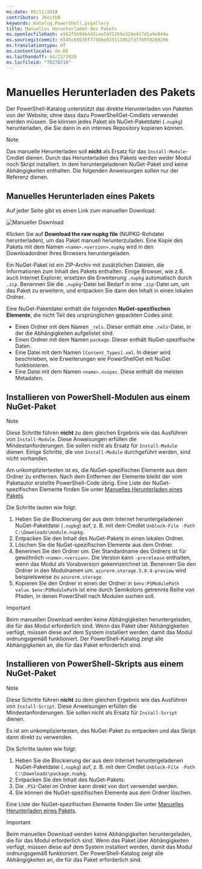 ```yaml
---
ms.date: 09/11/2018
contributor: JKeithB
keywords: Katalog,PowerShell,psgallery
title: Manuelles Herunterladen des Pakets
ms.openlocfilehash: e562f5b94b4d2caa7d31269a324e417d1a9e844a
ms.sourcegitcommit: 6545c60578f7745be015111052fd7769f8289296
ms.translationtype: HT
ms.contentlocale: de-DE
ms.lasthandoff: 04/22/2020
ms.locfileid: "78278710"
---
```

# <a name="manual-package-download"></a>Manuelles Herunterladen des Pakets

Der PowerShell-Katalog unterstützt das direkte Herunterladen von Paketen von der Website, ohne dass dazu PowerShellGet-Cmdlets verwendet werden müssen. Sie können jedes Paket als NuGet-Paketdatei (`.nupkg`) herunterladen, die Sie dann in ein internes Repository kopieren können.

> [!NOTE]
> Das manuelle Herunterladen soll **nicht** als Ersatz für das `Install-Module`-Cmdlet dienen.
> Durch das Herunterladen des Pakets werden weder Modul noch Skript installiert. In dem heruntergeladenen NuGet-Paket sind keine Abhängigkeiten enthalten. Die folgenden Anweisungen sollen nur der Referenz dienen.

## <a name="using-manual-download-to-acquire-a-package"></a>Manuelles Herunterladen eines Pakets

Auf jeder Seite gibt es einen Link zum manuellen Download:

![Manueller Download](media/manual-download/packagedisplaypagewithpseditions.png)

Klicken Sie auf **Download the raw nupkg file** (NUPKG-Rohdatei herunterladen), um das Paket manuell herunterzuladen. Eine Kopie des Pakets mit dem Namen `<name>.<version>.nupkg` wird in den Downloadordner Ihres Browsers heruntergeladen.

Ein NuGet-Paket ist ein ZIP-Archiv mit zusätzlichen Dateien, die Informationen zum Inhalt des Pakets enthalten. Einige Browser, wie z.B. auch Internet Explorer, ersetzen die Erweiterung `.nupkg` automatisch durch `.zip`. Benennen Sie die `.nupkg`-Datei bei Bedarf in eine `.zip`-Datei um, um das Paket zu erweitern, und entpacken Sie dann den Inhalt in einen lokalen Ordner.

Eine NuGet-Paketdatei enthält die folgenden **NuGet-spezifischen Elemente**, die nicht Teil des ursprünglichen gepackten Codes sind:

- Einen Ordner mit dem Namen `_rels`. Dieser enthält eine `.rels`-Datei, in der die Abhängigkeiten aufgelistet sind.
- Einen Ordner mit dem Namen `package`. Dieser enthält NuGet-spezifische Daten.
- Eine Datei mit dem Namen `[Content_Types].xml`. In dieser wird beschrieben, wie Erweiterungen wie PowerShellGet mit NuGet funktionieren.
- Eine Datei mit dem Namen `<name>.nuspec`. Diese enthält die meisten Metadaten.

## <a name="installing-powershell-modules-from-a-nuget-package"></a>Installieren von PowerShell-Modulen aus einem NuGet-Paket

> [!NOTE]
> Diese Schritte führen **nicht** zu dem gleichen Ergebnis wie das Ausführen von `Install-Module`. Diese Anweisungen erfüllen die Mindestanforderungen. Sie sollen nicht als Ersatz für `Install-Module` dienen.
> Einige Schritte, die von `Install-Module` durchgeführt werden, sind nicht vorhanden.

Am unkompliziertesten ist es, die NuGet-spezifischen Elemente aus dem Ordner zu entfernen. Nach dem Entfernen der Elemente bleibt der vom Paketautor erstellte PowerShell-Code übrig.
Eine Liste der NuGet-spezifischen Elemente finden Sie unter [Manuelles Herunterladen eines Pakets](#using-manual-download-to-acquire-a-package).

Die Schritte lauten wie folgt:

1. Heben Sie die Blockierung der aus dem Internet heruntergeladenen NuGet-Paketdatei (`.nupkg`) auf, z. B. mit dem Cmdlet `Unblock-File -Path C:\Downloads\module.nupkg`.
2. Entpacken Sie den Inhalt des NuGet-Pakets in einen lokalen Ordner.
2. Löschen Sie die NuGet-spezifischen Elemente aus dem Ordner.
3. Benennen Sie den Ordner um. Der Standardname des Ordners ist für gewöhnlich `<name>.<version>`. Die Version kann `-prerelease` enthalten, wenn das Modul als Vorabversion gekennzeichnet ist. Benennen Sie den Ordner in den Modulnamen um. `azurerm.storage.5.0.4-preview` wird beispielsweise zu `azurerm.storage`.
4. Kopieren Sie den Ordner in einen der Ordner in `$env:PSModulePath value`. `$env:PSModulePath` ist eine durch Semikolons getrennte Reihe von Pfaden, in denen PowerShell nach Modulen suchen soll.

> [!IMPORTANT]
> Beim manuellen Download werden keine Abhängigkeiten heruntergeladen, die für das Modul erforderlich sind. Wenn das Paket über Abhängigkeiten verfügt, müssen diese auf dem System installiert werden, damit das Modul ordnungsgemäß funktioniert. Der PowerShell-Katalog zeigt alle Abhängigkeiten an, die für das Paket erforderlich sind.

## <a name="installing-powershell-scripts-from-a-nuget-package"></a>Installieren von PowerShell-Skripts aus einem NuGet-Paket

> [!NOTE]
> Diese Schritte führen **nicht** zu dem gleichen Ergebnis wie das Ausführen von `Install-Script`. Diese Anweisungen erfüllen die Mindestanforderungen. Sie sollen nicht als Ersatz für `Install-Script` dienen.

Es ist am unkompliziertesten, das NuGet-Paket zu entpacken und das Skript dann direkt zu verwenden.

Die Schritte lauten wie folgt:

1. Heben Sie die Blockierung der aus dem Internet heruntergeladenen NuGet-Paketdatei (`.nupkg`) auf, z. B. mit dem Cmdlet `Unblock-File -Path C:\Downloads\package.nupkg`.
2. Entpacken Sie den Inhalt des NuGet-Pakets.
2. Die `.PS1`-Datei im Ordner kann direkt von dort verwendet werden.
3. Sie können die NuGet-spezifischen Elemente aus dem Ordner löschen.

Eine Liste der NuGet-spezifischen Elemente finden Sie unter [Manuelles Herunterladen eines Pakets](#using-manual-download-to-acquire-a-package).

> [!IMPORTANT]
> Beim manuellen Download werden keine Abhängigkeiten heruntergeladen, die für das Modul erforderlich sind. Wenn das Paket über Abhängigkeiten verfügt, müssen diese auf dem System installiert werden, damit das Modul ordnungsgemäß funktioniert. Der PowerShell-Katalog zeigt alle Abhängigkeiten an, die für das Paket erforderlich sind.
